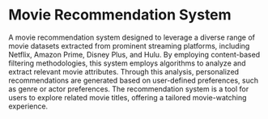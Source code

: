 # Movie Recommendation System

A movie recommendation system designed to leverage a diverse range of movie datasets extracted from prominent streaming platforms, including Netflix, Amazon Prime, Disney Plus, and Hulu. By employing content-based filtering methodologies, this system employs algorithms to analyze and extract relevant movie attributes. Through this analysis, personalized recommendations are generated based on user-defined preferences, such as genre or actor preferences. The recommendation system is a tool for users to explore related movie titles, offering a tailored movie-watching experience.
